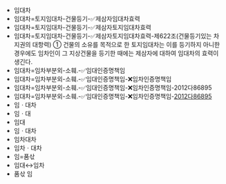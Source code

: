 - 임대차
- 임대차=토지임대차-건물등기-✅제삼자임대차효력
- 임대차=토지임대차-건물등기-✅제삼자토지임대차효력
- 임대차=토지임대차-건물등기-✅제삼자토지임대차효력-제622조(건물등기있는 차지권의 대항력) ① 건물의 소유를 목적으로 한 토지임대차는 이를 등기하지 아니한 경우에도 임차인이 그 지상건물을 등기한 때에는 제삼자에 대하여 임대차의 효력이 생긴다.
- 임대차=임차부분외-소훼.-✅임대인증명책임
- 임대차=임차부분외-소훼.-✅임대인증명책임-❌임차인증명책임
- 임대차=임차부분외-소훼.-✅임대인증명책임-❌임차인증명책임-2012다86895
- 임대차=임차부분외-소훼.-✅임대인증명책임-❌임차인증명책임-[2012다86895](https://casenote.kr/%EB%8C%80%EB%B2%95%EC%9B%90/2012다86895)
- 임ㆍ대차
- 임ㆍ대
- 임대
- 임ㆍ대차
- 임차대차
- 임차ㆍ대차
- 임=품삯
- 임대↔︎임차
- 품삯 임